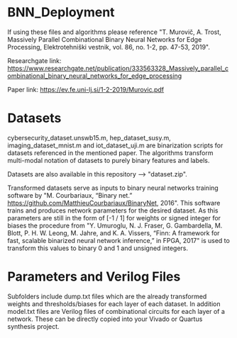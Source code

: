 # BNN_Deployment

If using these files and algorithms please reference "T. Murovič, A. Trost, Massively Parallel Combinational Binary Neural Networks for Edge Processing, Elektrotehniški vestnik, vol. 86, no. 1-2, pp. 47-53, 2019". 

Researchgate link: https://www.researchgate.net/publication/333563328_Massively_parallel_combinational_binary_neural_networks_for_edge_processing 

Paper link: https://ev.fe.uni-lj.si/1-2-2019/Murovic.pdf 


# Datasets
cybersecurity_dataset.unswb15.m, hep_dataset_susy.m, imaging_dataset_mnist.m and iot_dataset_uji.m are binarization scripts for datasets referenced in the mentioned paper. The algorithms transform multi-modal notation of datasets to purely binary features and labels. 

Datasets are also available in this repository --> "dataset.zip".

Transformed datasets serve as inputs to binary neural networks training software by "M. Courbariaux, “Binary net.”
https://github.com/MatthieuCourbariaux/BinaryNet, 2016". This software trains and produces network parameters for the desired dataset. As this parameters are still in the form of [-1 / 1] for weights or signed integer for biases the procedure from "Y. Umuroglu, N. J. Fraser, G. Gambardella, M. Blott, P. H. W.
Leong, M. Jahre, and K. A. Vissers, “Finn: A framework for fast,
scalable binarized neural network inference,” in FPGA, 2017" is used to transform this values to binary 0 and 1 and unsigned integers. 

# Parameters and Verilog Files
Subfolders include dump.txt files which are the already transformed weights and thresholds/biases for each layer of each dataset. In addition model.txt files are Verilog files of combinational circuits for each layer of a network. These can be directly copied into your Vivado or Quartus synthesis project.

